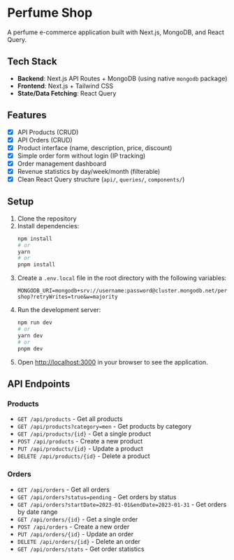 # Perfume Shop

A perfume e-commerce application built with Next.js, MongoDB, and React Query.

## Tech Stack

- **Backend**: Next.js API Routes + MongoDB (using native `mongodb` package)
- **Frontend**: Next.js + Tailwind CSS
- **State/Data Fetching**: React Query

## Features

- [x] API Products (CRUD)
- [x] API Orders (CRUD)
- [x] Product interface (name, description, price, discount)
- [x] Simple order form without login (IP tracking)
- [x] Order management dashboard
- [x] Revenue statistics by day/week/month (filterable)
- [x] Clean React Query structure (`api/`, `queries/`, `components/`)

## Setup

1. Clone the repository
2. Install dependencies:
   ```bash
   npm install
   # or
   yarn
   # or
   pnpm install
   ```
3. Create a `.env.local` file in the root directory with the following variables:
   ```
   MONGODB_URI=mongodb+srv://username:password@cluster.mongodb.net/perfume-shop?retryWrites=true&w=majority
   ```
4. Run the development server:
   ```bash
   npm run dev
   # or
   yarn dev
   # or
   pnpm dev
   ```
5. Open [http://localhost:3000](http://localhost:3000) in your browser to see the application.

## API Endpoints

### Products

- `GET /api/products` - Get all products
- `GET /api/products?category=men` - Get products by category
- `GET /api/products/{id}` - Get a single product
- `POST /api/products` - Create a new product
- `PUT /api/products/{id}` - Update a product
- `DELETE /api/products/{id}` - Delete a product

### Orders

- `GET /api/orders` - Get all orders
- `GET /api/orders?status=pending` - Get orders by status
- `GET /api/orders?startDate=2023-01-01&endDate=2023-01-31` - Get orders by date range
- `GET /api/orders/{id}` - Get a single order
- `POST /api/orders` - Create a new order
- `PUT /api/orders/{id}` - Update an order
- `DELETE /api/orders/{id}` - Delete an order
- `GET /api/orders/stats` - Get order statistics

